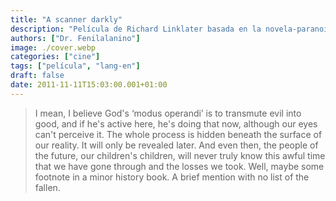 ```yaml
---
title: "A scanner darkly"
description: "Película de Richard Linklater basada en la novela-paranoia de Philip K. Dick."
authors: ["Dr. Fenilalanino"]
image: ./cover.webp
categories: ["cine"]
tags: ["película", "lang-en"]
draft: false
date: 2011-11-11T15:03:00.001+01:00
---
```


> I mean, I believe God's ‘modus operandi’ is to transmute evil into good, and if he's active here, he's doing that now, although our eyes can't perceive it. The whole process is hidden beneath the surface of our reality. It will only be revealed later. And even then, the people of the future, our children's children, will never truly know this awful time that we have gone through and the losses we took. Well, maybe some footnote in a minor history book. A brief mention with no list of the fallen.
